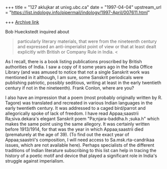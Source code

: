 +++
title = "127 aklujkar at unixg.ubc.ca"
date = "1997-04-04"
upstream_url = "https://list.indology.info/pipermail/indology/1997-April/007611.html"

+++
[Archive link](https://list.indology.info/pipermail/indology/1997-April/007611.html)

Bob Hueckstedt  inquired about
>particularly literary
materials, that were from the nineteenth century and expressed an
anti-imperialist point of view or that at least dealt explicitly with
British or Company Rule in India. <

As I recall, there is a book listing publications proscribed by British
authorities of India. I saw a copy of it some years ago in the India Office
Library (and was amused to notice that not a single Sanskrit work was
mentioned in it although, I am sure, some Sanskrit periodicals were
publishing patriotic, possibly seditious, writing at least in the early
twentieth century if not in the nineteenth). Frank Conlon, where are you?

I also have an impression that a poem (most probably originally written by
R. Tagore) was translated and recreated in various Indian languages in the
early twentieth century. It was addressed to a caged bird/parrot and
allegorically spoke of lack of freedom. I have read Appaa;saastrii
Ra;siva.dekara's elegant Sanskrit poem "Pa;njara-baddha.h ;suka.h" which
makes the same point using the same allegory. It was certainly written
before 1913/1914, for that was the year in which Appaa;saastrii died
(prematurely at the age of 39).    (To find out the exact year of
Appaa;saastrii's composition, I will need access to Sa.msk.rta-candrikaa
issues, which are not available here). Perhaps specialists of the different
traditions of Indian literature subscribing to this list can help in
tracing the history of a poetic motif and device that played a significant
role in India's struggle against imperialism.







